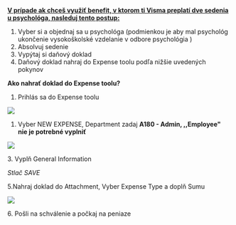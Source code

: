 <u><strong>V prípade ak chceš využiť benefit, v ktorom ti Visma preplatí dve sedenia u psychológa, nasleduj tento postup:</strong></u>

1.  Vyber si a objednaj sa u psychológa (podmienkou je aby mal psychológ ukončenie vysokoškolské vzdelanie v odbore psychológia )
2.  Absolvuj sedenie
3.  Vypýtaj si daňový doklad
4.  Daňový doklad nahraj do Expense toolu podľa nižšie uvedených pokynov

**Ako nahrať doklad do Expense toolu?**

1.  Prihlás sa do Expense toolu

![](chrome-extension://pcmpcfapbekmbjjkdalcgopdkipoggdi/api/images/image/448fa7ec-9f9c-4ba3-ac51-3d5bab8483f0/md)

1.  Vyber NEW EXPENSE, Department zadaj **A180 - Admin, ,,Employee" nie je potrebné vyplniť**

**![](chrome-extension://pcmpcfapbekmbjjkdalcgopdkipoggdi/api/images/image/3de3e6aa-b5e0-4dd1-b7cb-81f4888d6d3c/md)**

3\. Vyplň General Information

_Stlač SAVE_

5.Nahraj doklad do Attachment, Vyber Expense Type a doplň Sumu

![](chrome-extension://pcmpcfapbekmbjjkdalcgopdkipoggdi/api/images/image/4e4859c1-cb99-4a02-af40-e020c0ccc1c4/md)

6\. Pošli na schválenie a počkaj na peniaze